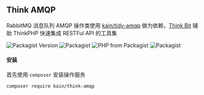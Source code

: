 ## Think AMQP

RabbitMQ 消息队列 AMQP 操作类使用 [kain/tidy-amqp](https://github.com/kainonly/tidy-amqp) 做为依赖，[Think Bit](https://think-bit.kainonly.com) 辅助 ThinkPHP 快速集成 RESTFul API 的工具集

![Packagist Version](https://img.shields.io/packagist/v/kain/think-amqp.svg?style=flat-square)
![Packagist](https://img.shields.io/packagist/dt/kain/think-amqp.svg?color=blue&style=flat-square)
![PHP from Packagist](https://img.shields.io/packagist/php-v/kain/think-amqp.svg?color=blue&style=flat-square)
![Packagist](https://img.shields.io/packagist/l/kain/think-amqp.svg?color=blue&style=flat-square)

#### 安装

首先使用 `composer` 安装操作服务

```shell
composer require kain/think-amqp
```